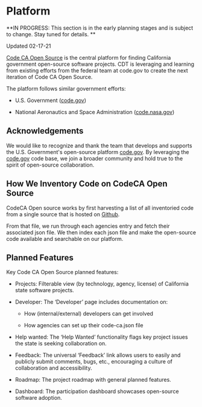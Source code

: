 # Platform

**IN PROGRESS: This section is in the early planning stages and is subject to change. Stay tuned for details. **

Updated 02-17-21

[Code CA Open Source](https://as-cdt-pub-codeca-ww-p-001-uat.azurewebsites.net) is the central platform for finding California government open-source software projects. CDT is leveraging and learning from existing efforts from the federal team at code.gov to create the next iteration of Code CA Open Source.

The platform follows similar government efforts:

* U.S. Government ([code.gov](https://code.gov/))

* National Aeronautics and Space Administration ([code.nasa.gov](https://code.nasa.gov/))

## Acknowledgements

We would like to recognize and thank the team that develops and supports the U.S. Government's open-source platform [code.gov](http://code.gov). By leveraging the [code.gov](http://code.gov) code base, we join a broader community and hold true to the spirit of open-source collaboration.

## How We Inventory Code on CodeCA Open Source

CodeCA Open source works by first harvesting a list of all inventoried code from a single source that is hosted on [Github]().

From that file, we run through each agencies entry and fetch their associated json file. We then index each json file and make the open-source code available and searchable on our platform.


## Planned Features

Key Code CA Open Source planned features:

* Projects: Filterable view (by technology, agency, license) of California state software projects.

* Developer: The ‘Developer’ page includes documentation on:

    * How (internal/external) developers can get involved

    * How agencies can set up their code-ca.json file

* Help wanted: The ‘Help Wanted’ functionality flags key project issues the state is seeking collaboration on.

* Feedback: The universal ‘Feedback’ link allows users to easily and publicly submit comments, bugs, etc., encouraging a culture of collaboration and accessibility.

* Roadmap: The project roadmap with general planned features.

* Dashboard: The participation dashboard showcases open-source software adoption.
